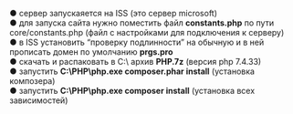 ● сервер запускаяется на ISS (это сервер microsoft)  
● для запуска сайта нужно поместить файл **constants.php** по пути core/constants.php  (файл с настройками для подключения к серверу)  
● в ISS установить “проверку подлинности” на обычную и в ней прописать домен по умолчанию **prgs.pro**  
● скачать и распаковать в C:\ архив **PHP.7z** (версия php 7.4.33)  
● запустить **C:\PHP\php.exe composer.phar install** (установка композера)  
● запустить **C:\PHP\php.exe composer install** (установка всех зависимостей)  
